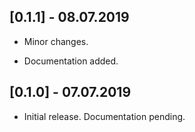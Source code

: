 ## [0.1.1] - 08.07.2019

* Minor changes.

* Documentation added.

## [0.1.0] - 07.07.2019

* Initial release. Documentation pending.